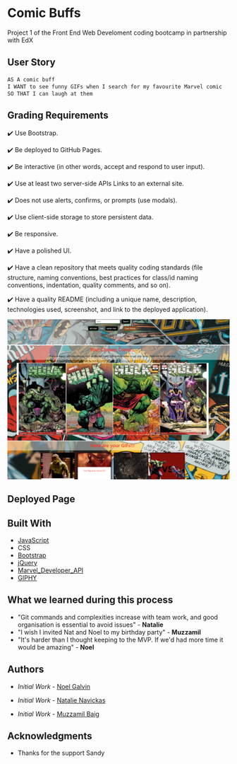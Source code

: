 # Comic Buffs
Project 1 of the Front End Web Develoment coding bootcamp in partnership with EdX

## User Story

```
AS A comic buff
I WANT to see funny GIFs when I search for my favourite Marvel comic
SO THAT I can laugh at them
```

## Grading Requirements

✔️ Use Bootstrap.

✔️ Be deployed to GitHub Pages.

✔️ Be interactive (in other words, accept and respond to user input).

✔️ Use at least two server-side APIs Links to an external site.

✔️ Does not use alerts, confirms, or prompts (use modals).

✔️ Use client-side storage to store persistent data.

✔️ Be responsive.

✔️ Have a polished UI.

✔️ Have a clean repository that meets quality coding standards (file structure, naming conventions, best practices for class/id naming conventions, indentation, quality comments, and so on).

✔️ Have a quality README (including a unique name, description, technologies used, screenshot, and link to the deployed application).


![Screenshot of the desired webpage appearance](./assets/images/functionality-screenshot.PNG)


## Deployed Page

## Built With

* [JavaScript](https://www.javascript.com/)
* CSS
* [Bootstrap](https://getbootstrap.com/)
* [jQuery](https://jquery.com/)
* [Marvel_Developer_API](https://developer.marvel.com/)
* [GIPHY](https://developers.giphy.com/explorer/)

## What we learned during this process

* "Git commands and complexities increase with team work, and good organisation is essential to avoid issues" - **Natalie**
* "I wish I invited Nat and Noel to my birthday party" - **Muzzamil**
* "It's harder than I thought keeping to the MVP. If we'd had more time it would be amazing" - **Noel**

## Authors

* *Initial Work* - [Noel Galvin](https://github.com/ngalvin1991)

* *Initial Work* - [Natalie Navickas](https://github.com/NNavickas)

* *Initial Work* - [Muzzamil Baig](https://github.com/mbzaig)

## Acknowledgments

* Thanks for the support Sandy
